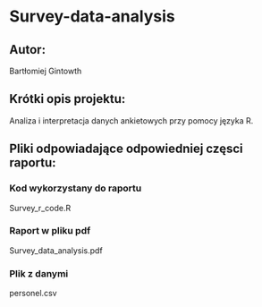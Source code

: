 # Survey-data-analysis

## Autor:
  Bartłomiej Gintowth
  
## Krótki opis projektu:
  Analiza i interpretacja danych ankietowych przy pomocy języka R.
  
## Pliki odpowiadające odpowiedniej częsci raportu:

### Kod wykorzystany do raportu
  Survey_r_code.R

### Raport w pliku pdf
  Survey_data_analysis.pdf
  
### Plik z danymi
  personel.csv
